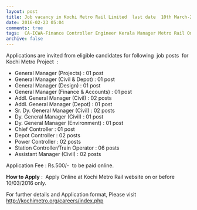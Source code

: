 ```yaml
---
layout: post
title: Job vacancy in Kochi Metro Rail Limited  last date  10th March-2016   
date: 2016-02-23 05:04
comments: true
tags:  CA-ICWA-Finance Controller Engineer Kerala Manager Metro Rail Online Project 
archive: false
---
```

Applications are invited from eligible candidates for following  job posts  for  Kochi Metro Project  : 



- General Manager (Projects) : 01 post
- General Manager (Civil & Depot) : 01 post
- General Manager (Design) : 01 post
- General Manager (Finance & Accounts) : 01 post
- Addl. General Manager (Civil) : 02 posts
- Addl. General Manager (Depot) : 01 post
- Sr. Dy. General Manager (Civil) : 02 posts
- Dy. General Manager (Civil) : 01 post
- Dy. General Manager (Environment) : 01 post
- Chief Controller : 01 post
- Depot Controller : 02 posts
- Power Controller : 02 posts
- Station Controller/Train Operator : 06 posts
- Assistant Manager (Civil) : 02 posts



Application Fee : Rs.500/-  to be paid online. 

**How to Apply** :  Apply Online at Kochi Metro Rail website on or before 10/03/2016 only. 

For further details and Application format, Please visit <http://kochimetro.org/careers/index.php>



